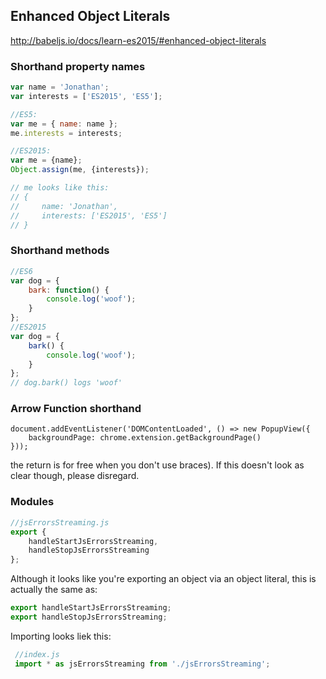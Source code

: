 
## Enhanced Object Literals

http://babeljs.io/docs/learn-es2015/#enhanced-object-literals

### Shorthand property names
```JavaScript
var name = 'Jonathan';
var interests = ['ES2015', 'ES5'];

//ES5:
var me = { name: name };
me.interests = interests;

//ES2015:
var me = {name};
Object.assign(me, {interests});

// me looks like this:
// {
//     name: 'Jonathan',
//     interests: ['ES2015', 'ES5']
// }
```

### Shorthand methods
```JavaScript
//ES6
var dog = {
    bark: function() {
        console.log('woof');
    }
};
//ES2015
var dog = {
    bark() {
        console.log('woof');
    }
};
// dog.bark() logs 'woof'
```

### Arrow Function shorthand
```
document.addEventListener('DOMContentLoaded', () => new PopupView({
    backgroundPage: chrome.extension.getBackgroundPage()
}));
```
the return is for free when you don't use braces). If this doesn't look as clear though, please disregard.


### Modules
```JavaScript
//jsErrorsStreaming.js
export {
    handleStartJsErrorsStreaming,
    handleStopJsErrorsStreaming
};
  ```
Although it looks like you're exporting an object via an object literal, this is actually the same as:
```JavaScript
export handleStartJsErrorsStreaming;
export handleStopJsErrorsStreaming;
```
 Importing looks liek this:
 ```JavaScript
  //index.js
  import * as jsErrorsStreaming from './jsErrorsStreaming';
  ```
